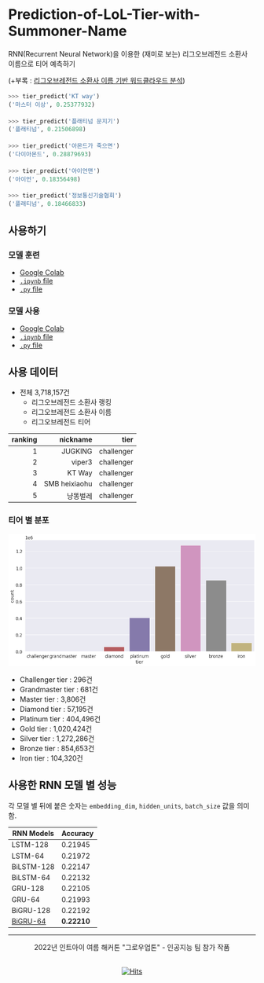 # Prediction-of-LoL-Tier-with-Summoner-Name

RNN(Recurrent Neural Network)을 이용한 (재미로 보는) 리그오브레전드 소환사 이름으로 티어 예측하기

(+부록 : [리그오브레전드 소환사 이름 기반 워드클라우드 분석](/Wordcloud-of-LoL-Summoner-Name/))
<br>

```python
>>> tier_predict('KT way')
('마스터 이상', 0.25377932)

>>> tier_predict('플래티넘 문지기')
('플래티넘', 0.21506898)

>>> tier_predict('아몬드가 죽으면')
('다이아몬드', 0.28879693)

>>> tier_predict('아이언맨')
('아이언', 0.18356498)

>>> tier_predict('정보통신기술협회')
('플래티넘', 0.18466833)
```

## 사용하기

### 모델 훈련

- [Google Colab](https://colab.research.google.com/drive/1xcIGEgBWajNtVOhVXVnF2EUP8beEHbt_?usp=sharing)
- [`.ipynb` file](/Prediction_of_LoL_Tier_with_Summoner_Name.ipynb)
- [`.py` file](/Prediction_of_LoL_Tier_with_Summoner_Name.py)

### 모델 사용

- [Google Colab](https://colab.research.google.com/drive/1ER1-TH3yvx17iiVNZd5aoLnXz7Ks_xzn?usp=sharing)
- [`.ipynb` file](/Using_pre_trained_model_Prediction_of_LoL_Tier_with_Summoner_Name.ipynb)
- [`.py` file](/Using_pre_trained_model_Prediction-of-LoL-Tier-with-Summoner-Name.py)

## 사용 데이터

- 전체 3,718,157건
  - 리그오브레전드 소환사 랭킹
  - 리그오브레전드 소환사 이름
  - 리그오브레전드 티어

| ranking |      nickname |       tier |
| ------: | ------------: | ---------: |
|       1 |       JUGKlNG | challenger |
|       2 |        viper3 | challenger |
|       3 |        KT Way | challenger |
|       4 | SMB heixiaohu | challenger |
|       5 |      냥똥벌레 | challenger |

### 티어 별 분포

![](/image/tier_graph.png)

- Challenger tier : 296건
- Grandmaster tier : 681건
- Master tier : 3,806건
- Diamond tier : 57,195건
- Platinum tier : 404,496건
- Gold tier : 1,020,424건
- Silver tier : 1,272,286건
- Bronze tier : 854,653건
- Iron tier : 104,320건

## 사용한 RNN 모델 별 성능

각 모델 별 뒤에 붙은 숫자는 `embedding_dim`, `hidden_units`, `batch_size` 값을 의미함.

| RNN Models          | **Accuracy** |
| ------------------- | ------------ |
| LSTM-128            | 0.21945      |
| LSTM-64             | 0.21972      |
| BiLSTM-128          | 0.22147      |
| BiLSTM-64           | 0.22132      |
| GRU-128             | 0.22105      |
| GRU-64              | 0.21993      |
| BiGRU-128           | 0.22192      |
| [BiGRU-64](/model/) | **0.22210**  |

---

<div align="center">
2022년 인트아이 여름 해커톤 "그로우업톤" - 인공지능 팀 참가 작품
</div>

<br>

<div align="center">

[![Hits](https://hits.seeyoufarm.com/api/count/incr/badge.svg?url=https%3A%2F%2Fgithub.com%2Foneonlee%2FPrediction-of-LoL-Tier-with-Summoner-Name%2Fblob%2Fmain%2FREADME.md&count_bg=%232D404F&title_bg=%23CDC5C5&icon=&icon_color=%23E7E7E7&title=hits&edge_flat=false)](https://hits.seeyoufarm.com)

</div>
